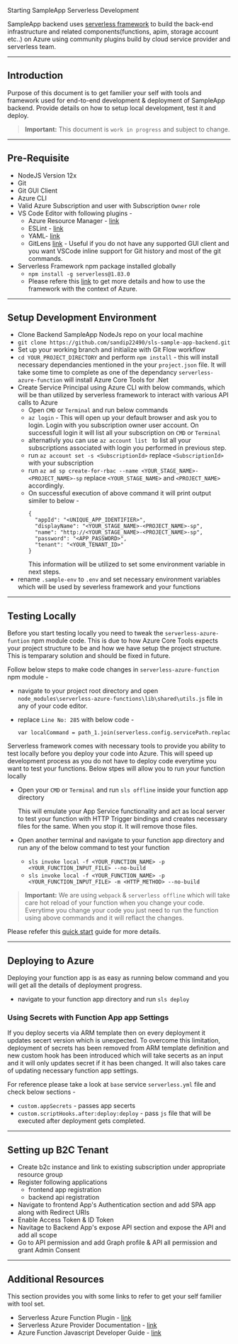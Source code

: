 Starting SampleApp Serverless Development

SampleApp backend uses [serverless framework](https://www.serverless.com/) to build the back-end infrastructure and related components(functions, apim, storage account etc..) on Azure using community plugins build by cloud service provider and serverless team. 

---

## Introduction

Purpose of this document is to get familier your self with tools and framework used for end-to-end development & deployment of SampleApp backend. Provide details on how to setup local development, test it and deploy.

> __Important:__ This document is `work in progress` and subject to change.

---

## Pre-Requisite

- NodeJS Version 12x
- Git
- Git GUI Client
- Azure CLI 
- Valid Azure Subscription and user with Subscription `Owner` role
- VS Code Editor with following plugins -
  - Azure Resource Manager - [link](https://marketplace.visualstudio.com/items?itemName=msazurermtools.azurerm-vscode-tools)
  - ESLint - [link](https://marketplace.visualstudio.com/items?itemName=dbaeumer.vscode-eslint)
  - YAML- [link](https://marketplace.visualstudio.com/items?itemName=redhat.vscode-yaml)
  - GitLens [link](https://marketplace.visualstudio.com/items?itemName=eamodio.gitlens) - Useful if you do not have any supported GUI client and you want VSCode inline support for Git history and most of the git commands.
- Serverless Framework npm package installed globally
  - `npm install -g serverless@1.83.0`
  - Please refere this [link](https://www.serverless.com/framework/docs/providers/azure) to get more details and how to use the framework with the context of Azure.  

---

## Setup Development Environment
- Clone Backend SampleApp NodeJs repo on your local machine
- `git clone https://github.com/sandip22490/sls-sample-app-backend.git`
- Set up your working branch and initialize with Git Flow workflow
- `cd YOUR_PROJECT_DIRECTORY` and perform `npm install` - this will install necessary dependancies mentioned in the your `project.json` file. It will take some time to complete as one of the dependancy `serverless-azure-function` will install Azure Core Tools for .Net
- Create Service Principal using Azure CLI with below commands, which will be than utilized by serverless framework to interact with various API calls to Azure
  - Open `CMD` or `Terminal` and run below commands 
  - `az login` - This will open up your default browser and ask you to login. Login with you subscription owner user account. On successfull login it will list all your subscription on `CMD` or `Terminal`
  - alternativly you can use `az account list ` to list all your subscriptions associated with login you performed in previous step.
  - run `az account set -s <SubscriptionId>` replace `<SubscriptionId>` with your subscription
  - run `az ad sp create-for-rbac --name <YOUR_STAGE_NAME>-<PROJECT_NAME>-sp` replace `<YOUR_STAGE_NAME>`  and `<PROJECT_NAME>` accordingly.
  - On successful execution of above command it will print output similer to below -
    ```
    {
      "appId": "<UNIQUE_APP_IDENTIFIER>",
      "displayName": "<YOUR_STAGE_NAME>-<PROJECT_NAME>-sp",
      "name": "http://<YOUR_STAGE_NAME>-<PROJECT_NAME>-sp",
      "password": "<APP_PASSWORD>",
      "tenant": "<YOUR_TENANT_ID>"
    }
    ```
    This information will be utilized to set some environment variable in next steps.
- rename `.sample-env` to `.env` and set necessary environment variables which will be used by severless framework and your functions

---

## Testing Locally

Before you start testing locally you need to tweak the `serverless-azure-funtion` npm module code. This is due to how Azure Core Tools expects your project structure to be and how we have setup the project structure. This is temparary solution and should be fixed in future. 

Follow below steps to make code changes in `serverless-azure-function` npm module -

- navigate to your project root directory and open `node_modules\serverless-azure-functions\lib\shared\utils.js` file in any of your code editor.
- replace `Line No: 285` with below code -

  ```
  var localCommand = path_1.join(serverless.config.servicePath.replace(serverless.service.service, ''), "node_modules", ".bin", command);
  ```
Serverless framework comes with necessary tools to provide you ability to test locally before you deploy your code into Azure. This will speed up development process as you do not have to deploy code everytime you want to test your functions. Below stpes will allow you to run your function locally

- Open your `CMD` or `Terminal` and run `sls offline` inside your function app directory

  This will emulate your App Service functionality and act as local server to test your function with HTTP Trigger bindings and creates necessary files for the same. When you stop it. It will remove those files.

- Open another terminal and navigate to your function app directory and run any of the below command to test your function

  - `sls invoke local -f <YOUR_FUNCTION_NAME> -p <YOUR_FUNCTION_INPUT_FILE> --no-build`
  - `sls invoke local -f <YOUR_FUNCTION_NAME> -p <YOUR_FUNCTION_INPUT_FILE> -m <HTTP_METHOD> --no-build`

> __Important:__ We are using `webpack` & `serverless offline` which will take care hot reload of your function when you change your code. Everytime you change your code you just need to run the function using above commands and it will reflact the changes. 

Please refefer this [quick start](https://www.serverless.com/framework/docs/providers/azure/guide/quick-start/) guide for more details.

---

## Deploying to Azure

Deploying your function app is as easy as running below command and you will get all the details of deployment progress.

- navigate to your function app directory and run `sls deploy`

### Using Secrets with Function App app Settings
If you deploy secerts via ARM template then on every deployment it updates secert version which is unexpected. To overcome this limitation, deployment of secrets has been removed from ARM template definition and new custom hook has been introduced which will take secerts as an input and it will only updates secret if it has been changed. It will also takes care of updating necessary function app settings. 

For reference please take a look at `base` service `serverless.yml` file and check below sections -

- `custom.appSecrets` - passes app secerts
- `custom.scriptHooks.after:deploy:deploy` - pass `js` file that will be executed after deployment gets completed.
---

## Setting up B2C Tenant


- Create b2c instance and link to existing subscription under appropriate resource group
- Register following applications
  - frontend app registration
  - backend api registration
- Navigate to frontend App's Authentication section and add SPA app along with Redirect URIs
- Enable Access Token & ID Token
- Navitage to Backend App's expose API section and expose the API and add all scope
- Go to API permission and add Graph profile & API all permission and grant Admin Consent
		
---
## Additional Resources

This section provides you with some links to refer to get your self familier with tool set.

- Serverless Azure Function Plugin - [link](https://github.com/serverless/serverless-azure-functions)
- Serverless Azure Provider Documentation - [link](https://www.serverless.com/framework/docs/providers/azure/)
- Azure Function Javascript Developer Guide - [link](https://docs.microsoft.com/en-us/azure/azure-functions/functions-reference-node)
